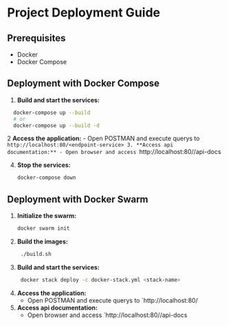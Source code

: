 # Project Deployment Guide

## Prerequisites
- Docker
- Docker Compose

## Deployment with Docker Compose

1. **Build and start the services:**
```sh
  docker-compose up --build
  # or
  docker-compose up --build -d
```
2 **Access the application:**
    - Open POSTMAN and execute querys to `http://localhost:80/<endpoint-service>
3. **Access api documentation:**
    - Open browser and access `http://localhost:80/<endpoint-service>/api-docs

4. **Stop the services:**
    ```sh
   docker-compose down
   ```

 ## Deployment with Docker Swarm
1. **Initialize the swarm:**
   ```sh
   docker swarm init
   ```
2. **Build the images:**
   ```sh
    ./build.sh
    ```
3. **Build and start the services:**
   ```sh
    docker stack deploy -c docker-stack.yml <stack-name>
    ```
4. **Access the application:**
    - Open POSTMAN and execute querys to `http://localhost:80/<endpoint-service>
5. **Access api documentation:**
    - Open browser and access `http://localhost:80/<endpoint-service>/api-docs
   

